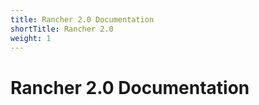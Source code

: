 ```yaml
---
title: Rancher 2.0 Documentation
shortTitle: Rancher 2.0
weight: 1
---
```


# Rancher 2.0 Documentation
